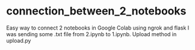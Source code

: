 # connection_between_2_notebooks
Easy way to connect 2 notebooks in Google Colab using ngrok and flask
I was sending some .txt file from 2.ipynb to 1.ipynb. Upload method in upload.py
